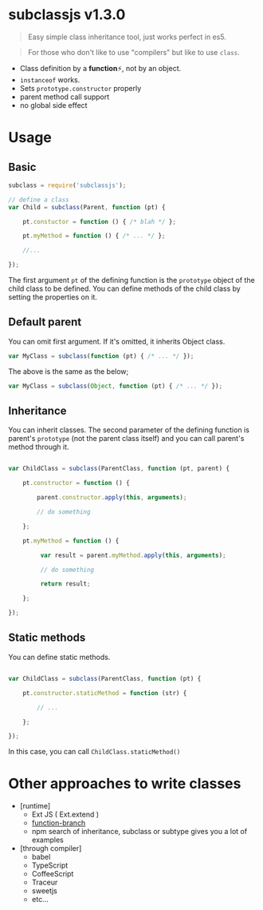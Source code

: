 # subclassjs v1.3.0

> Easy simple class inheritance tool, just works perfect in es5.

> For those who don't like to use "compilers" but like to use `class`.

- Class definition by a **function**:zap:, not by an object.
- `instanceof` works.
- Sets `prototype.constructor` properly
- parent method call support
- no global side effect

# Usage

## Basic

```js
subclass = require('subclassjs');

// define a class
var Child = subclass(Parent, function (pt) {

    pt.constuctor = function () { /* blah */ };

    pt.myMethod = function () { /* ... */ };

    //...

});
```

The first argument `pt` of the defining function is the `prototype` object of the child class to be defined. You can define methods of the child class by setting the properties on it.

## Default parent

You can omit first argument. If it's omitted, it inherits Object class.

```js
var MyClass = subclass(function (pt) { /* ... */ });
```

The above is the same as the below;

```js
var MyClass = subclass(Object, function (pt) { /* ... */ });
```

## Inheritance

You can inherit classes. The second parameter of the defining function is parent's `prototype` (not the parent class itself) and you can call parent's method through it.


```js

var ChildClass = subclass(ParentClass, function (pt, parent) {

    pt.constructor = function () {

        parent.constructor.apply(this, arguments);

        // do something

    };

    pt.myMethod = function () {

         var result = parent.myMethod.apply(this, arguments);

         // do something

         return result;

    };

});
```


## Static methods

You can define static methods.

```js

var ChildClass = subclass(ParentClass, function (pt) {

    pt.constructor.staticMethod = function (str) {

        // ...

    };

});

```

In this case, you can call `ChildClass.staticMethod()`

# Other approaches to write classes

- [runtime]
  - Ext JS ( Ext.extend )
  - [function-branch](https://github.com/kt3k/function-branch)
  - npm search of inheritance, subclass or subtype gives you a lot of examples
- [through compiler]
  - babel
  - TypeScript
  - CoffeeScript
  - Traceur
  - sweetjs
  - etc...
